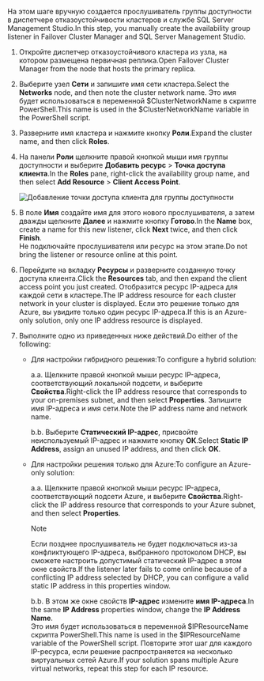 <span data-ttu-id="3e175-101">На этом шаге вручную создается прослушиватель группы доступности в диспетчере отказоустойчивости кластеров и службе SQL Server Management Studio.</span><span class="sxs-lookup"><span data-stu-id="3e175-101">In this step, you manually create the availability group listener in Failover Cluster Manager and SQL Server Management Studio.</span></span>

1. <span data-ttu-id="3e175-102">Откройте диспетчер отказоустойчивого кластера из узла, на котором размещена первичная реплика.</span><span class="sxs-lookup"><span data-stu-id="3e175-102">Open Failover Cluster Manager from the node that hosts the primary replica.</span></span>

2. <span data-ttu-id="3e175-103">Выберите узел **Сети** и запишите имя сети кластера.</span><span class="sxs-lookup"><span data-stu-id="3e175-103">Select the **Networks** node, and then note the cluster network name.</span></span> <span data-ttu-id="3e175-104">Это имя будет использоваться в переменной $ClusterNetworkName в скрипте PowerShell.</span><span class="sxs-lookup"><span data-stu-id="3e175-104">This name is used in the $ClusterNetworkName variable in the PowerShell script.</span></span>

3. <span data-ttu-id="3e175-105">Разверните имя кластера и нажмите кнопку **Роли**.</span><span class="sxs-lookup"><span data-stu-id="3e175-105">Expand the cluster name, and then click **Roles**.</span></span>

4. <span data-ttu-id="3e175-106">На панели **Роли** щелкните правой кнопкой мыши имя группы доступности и выберите **Добавить ресурс** > **Точка доступа клиента**.</span><span class="sxs-lookup"><span data-stu-id="3e175-106">In the **Roles** pane, right-click the availability group name, and then select **Add Resource** > **Client Access Point**.</span></span>
   
    ![Добавление точки доступа клиента для группы доступности](./media/virtual-machines-sql-server-configure-alwayson-availability-group-listener/IC678769.gif)

5. <span data-ttu-id="3e175-108">В поле **Имя** создайте имя для этого нового прослушивателя, а затем дважды щелкните **Далее** и нажмите кнопку **Готово**.</span><span class="sxs-lookup"><span data-stu-id="3e175-108">In the **Name** box, create a name for this new listener, click **Next** twice, and then click **Finish**.</span></span>  
    <span data-ttu-id="3e175-109">Не подключайте прослушивателя или ресурс на этом этапе.</span><span class="sxs-lookup"><span data-stu-id="3e175-109">Do not bring the listener or resource online at this point.</span></span>

6. <span data-ttu-id="3e175-110">Перейдите на вкладку **Ресурсы** и разверните созданную точку доступа клиента.</span><span class="sxs-lookup"><span data-stu-id="3e175-110">Click the **Resources** tab, and then expand the client access point you just created.</span></span> 
    <span data-ttu-id="3e175-111">Отобразится ресурс IP-адреса для каждой сети в кластере.</span><span class="sxs-lookup"><span data-stu-id="3e175-111">The IP address resource for each cluster network in your cluster is displayed.</span></span> <span data-ttu-id="3e175-112">Если это решение только для Azure, вы увидите только один ресурс IP-адреса.</span><span class="sxs-lookup"><span data-stu-id="3e175-112">If this is an Azure-only solution, only one IP address resource is displayed.</span></span>

7. <span data-ttu-id="3e175-113">Выполните одно из приведенных ниже действий.</span><span class="sxs-lookup"><span data-stu-id="3e175-113">Do either of the following:</span></span>
   
   * <span data-ttu-id="3e175-114">Для настройки гибридного решения:</span><span class="sxs-lookup"><span data-stu-id="3e175-114">To configure a hybrid solution:</span></span>
     
        <span data-ttu-id="3e175-115">а.</span><span class="sxs-lookup"><span data-stu-id="3e175-115">a.</span></span> <span data-ttu-id="3e175-116">Щелкните правой кнопкой мыши ресурс IP-адреса, соответствующий локальной подсети, и выберите **Свойства**.</span><span class="sxs-lookup"><span data-stu-id="3e175-116">Right-click the IP address resource that corresponds to your on-premises subnet, and then select **Properties**.</span></span> <span data-ttu-id="3e175-117">Запишите имя IP-адреса и имя сети.</span><span class="sxs-lookup"><span data-stu-id="3e175-117">Note the IP address name and network name.</span></span>
   
        <span data-ttu-id="3e175-118">b.</span><span class="sxs-lookup"><span data-stu-id="3e175-118">b.</span></span> <span data-ttu-id="3e175-119">Выберите **Статический IP-адрес**, присвойте неиспользуемый IP-адрес и нажмите кнопку **ОК**.</span><span class="sxs-lookup"><span data-stu-id="3e175-119">Select **Static IP Address**, assign an unused IP address, and then click **OK**.</span></span>
 
   * <span data-ttu-id="3e175-120">Для настройки решения только для Azure:</span><span class="sxs-lookup"><span data-stu-id="3e175-120">To configure an Azure-only solution:</span></span>

        <span data-ttu-id="3e175-121">а.</span><span class="sxs-lookup"><span data-stu-id="3e175-121">a.</span></span> <span data-ttu-id="3e175-122">Щелкните правой кнопкой мыши ресурс IP-адреса, соответствующий подсети Azure, и выберите **Свойства**.</span><span class="sxs-lookup"><span data-stu-id="3e175-122">Right-click the IP address resource that corresponds to your Azure subnet, and then select **Properties**.</span></span>
       
       > [!NOTE]
       > <span data-ttu-id="3e175-123">Если позднее прослушиватель не будет подключаться из-за конфликтующего IP-адреса, выбранного протоколом DHCP, вы сможете настроить допустимый статический IP-адрес в этом окне свойств.</span><span class="sxs-lookup"><span data-stu-id="3e175-123">If the listener later fails to come online because of a conflicting IP address selected by DHCP, you can configure a valid static IP address in this properties window.</span></span>
       > 
       > 

       <span data-ttu-id="3e175-124">b.</span><span class="sxs-lookup"><span data-stu-id="3e175-124">b.</span></span> <span data-ttu-id="3e175-125">В этом же окне свойств **IP-адрес** измените **имя IP-адреса**.</span><span class="sxs-lookup"><span data-stu-id="3e175-125">In the same **IP Address** properties window, change the **IP Address Name**.</span></span>  
        <span data-ttu-id="3e175-126">Это имя будет использоваться в переменной $IPResourceName скрипта PowerShell.</span><span class="sxs-lookup"><span data-stu-id="3e175-126">This name is used in the $IPResourceName variable of the PowerShell script.</span></span> <span data-ttu-id="3e175-127">Повторите этот шаг для каждого IP-ресурса, если решение распространяется на несколько виртуальных сетей Azure.</span><span class="sxs-lookup"><span data-stu-id="3e175-127">If your solution spans multiple Azure virtual networks, repeat this step for each IP resource.</span></span>

